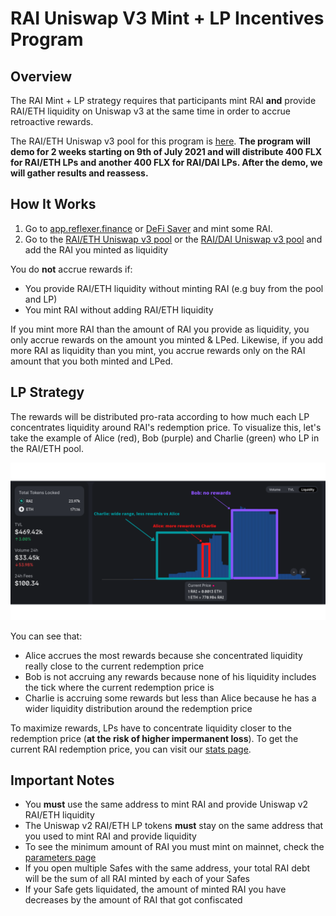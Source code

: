 # RAI Uniswap V3 Mint + LP Incentives Program

## Overview

The RAI Mint + LP strategy requires that participants mint RAI **and** provide RAI/ETH liquidity on Uniswap v3 at the same time in order to accrue retroactive rewards.  
  
The RAI/ETH Uniswap v3 pool for this program is [here](https://info.uniswap.org/#/pools/0x14de8287adc90f0f95bf567c0707670de52e3813). **The program will demo for 2 weeks starting on 9th of July 2021 and will distribute 400 FLX for RAI/ETH LPs and another 400 FLX for RAI/DAI LPs. After the demo, we will gather results and reassess.**

## How It Works

1. Go to [app.reflexer.finance](https://app.reflexer.finance/) or [DeFi Saver](https://app.defisaver.com/reflexer/manage) and mint some RAI.
2. Go to the [RAI/ETH Uniswap v3 pool](https://info.uniswap.org/#/pools/0x14de8287adc90f0f95bf567c0707670de52e3813) or the [RAI/DAI Uniswap v3 pool](https://info.uniswap.org/#/pools/0xcb0c5d9d92f4f2f80cce7aa271a1e148c226e19d) and add the RAI you minted as liquidity

You do **not** accrue rewards if:

* You provide RAI/ETH liquidity without minting RAI \(e.g buy from the pool and LP\)
* You mint RAI without adding RAI/ETH liquidity

If you mint more RAI than the amount of RAI you provide as liquidity, you only accrue rewards on the amount you minted & LPed. Likewise, if you add more RAI as liquidity than you mint, you accrue rewards only on the RAI amount that you both minted and LPed.

## LP Strategy

The rewards will be distributed pro-rata according to how much each LP concentrates liquidity around RAI's redemption price. To visualize this, let's take the example of Alice \(red\), Bob \(purple\) and Charlie \(green\) who LP in the RAI/ETH pool.

![Alice accrues the most rewards because she LPed close to the redemption price](../.gitbook/assets/bob.png)

You can see that:

* Alice accrues the most rewards because she concentrated liquidity really close to the current redemption price
* Bob is not accruing any rewards because none of his liquidity includes the tick where the current redemption price is
* Charlie is accruing some rewards but less than Alice because he has a wider liquidity distribution around the redemption price

To maximize rewards, LPs have to concentrate liquidity closer to the redemption price \(**at the risk of higher impermanent loss**\). To get the current RAI redemption price, you can visit our [stats page](https://stats.reflexer.finance/).

## Important Notes

* You **must** use the same address to mint RAI and provide Uniswap v2 RAI/ETH liquidity
* The Uniswap v2 RAI/ETH LP tokens **must** stay on the same address that you used to mint RAI and provide liquidity
* To see the minimum amount of RAI you must mint on mainnet, check the [parameters page](https://docs.reflexer.finance/current-system-parameters#quick-glance)
* If you open multiple Safes with the same address, your total RAI debt will be the sum of all RAI minted by each of your Safes
* If your Safe gets liquidated, the amount of minted RAI you have decreases by the amount of RAI that got confiscated

